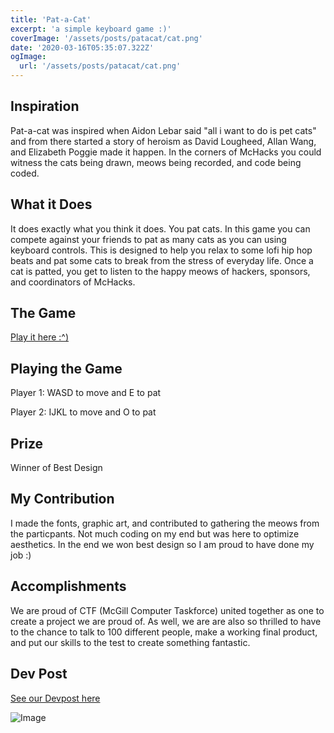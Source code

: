 ```yaml
---
title: 'Pat-a-Cat'
excerpt: 'a simple keyboard game :)'
coverImage: '/assets/posts/patacat/cat.png'
date: '2020-03-16T05:35:07.322Z'
ogImage:
  url: '/assets/posts/patacat/cat.png'
---
```



## Inspiration 

Pat-a-cat was inspired when Aidon Lebar said "all i want to do is pet cats" and from there started a story of heroism as David Lougheed, Allan Wang, and Elizabeth Poggie made it happen. In the corners of McHacks you could witness the cats being drawn, meows being recorded, and code being coded.

## What it Does

It does exactly what you think it does. You pat cats. In this game you can compete against your friends to pat as many cats as you can using keyboard controls. This is designed to help you relax to some lofi hip hop beats and pat some cats to break from the stress of everyday life. Once a cat is patted, you get to listen to the happy meows of hackers, sponsors, and coordinators of McHacks.

## The Game

[Play it here :^)](https://patacat.github.io/)

## Playing the Game

Player 1: WASD to move and E to pat

Player 2: IJKL to move and O to pat

## Prize

Winner of Best Design

## My Contribution

I made the fonts, graphic art, and contributed to gathering the meows from the particpants. Not much coding on my end but was here to optimize aesthetics. In the end we won best design so I am proud to have done my job :) 

## Accomplishments

We are proud of CTF (McGill Computer Taskforce) united together as one to create a project we are proud of. As well, we are are also so thrilled to have to the chance to talk to 100 different people, make a working final product, and put our skills to the test to create something fantastic.

## Dev Post

[See our Devpost here](https://devpost.com/software/pat-a-cat-mqs6iy)


![Image](/assets/posts/patacat/1.png)